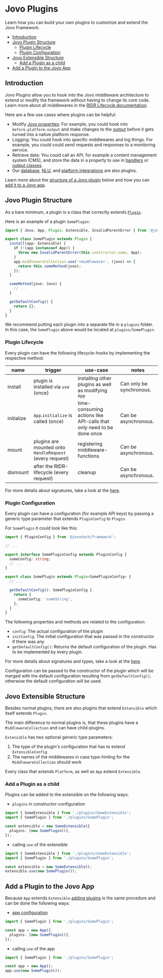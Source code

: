 # Jovo Plugins

Learn how you can build your own plugins to customize and extend the Jovo Framework.

- [Introduction](#introduction)
- [Jovo Plugin Structure](#jovo-plugin-structure)
  - [Plugin Lifecycle](#plugin-lifecycle)
  - [Plugin Configuration](#plugin-configuration)
- [Jovo Extensible Structure](#jovo-extensible-structure)
  - [Add a Plugin as a child](#add-a-plugin-as-a-child)
- [Add a Plugin to the Jovo App](#add-a-plugin-to-the-jovo-app)

## Introduction

Jovo Plugins allow you to hook into the Jovo middleware architecture to extend or modify the framework without having to change its core code. Learn more about all middlewares in the [RIDR Lifecycle documentation](./ridr-lifecycle.md).

Here are a few use cases where plugins can be helpful:

- Modify [Jovo properties](./jovo-properties.md): For example, you could hook into `before.platform.output` and make changes to the [output](./output.md) before it gets turned into a native platform response.
- Logging: You could hook into specific middlewares and log things. For example, you could could send requests and responses to a monitoring service.
- Retrieve data: You could call an API, for example a content management system (CMS), and store the data in a property to use in [handlers](./handlers.md) or [output classes](./output-classes.md).
- Our [database](./databases.md), [NLU](./nlu.md), and [platform integrations](./platforms.md) are also plugins.

Learn more about the [structure of a Jovo plugin](#jovo-plugin-structure) below and how you can [add it to a Jovo app](#add-a-plugin-to-the-jovo-app).

## Jovo Plugin Structure

As a bare minimum, a plugin is a class that correctly extends [`Plugin`](../framework/src/Plugin.ts).

Here is an example of a plugin `SomePlugin`:

```typescript
import { Jovo, App, Plugin, Extensible, InvalidParentError } from '@jovotech/framework';

export class SomePlugin extends Plugin {
  install(app: Extensible) {
    if (!(app instanceof App)) {
      throw new InvalidParentError(this.constructor.name, App);
    }
    app.middlewareCollection.use('<middleware>', (jovo) => {
      return this.someMethod(jovo);
    });
  }

  someMethod(jovo: Jovo) {
    // ...
  }

  getDefaultConfig() {
    return {};
  }
}
```

We recommend putting each plugin into a separate file in a `plugins` folder. In this case, the `SomePlugin` above would be located at `plugins/SomePlugin`.

### Plugin Lifecycle

Every plugin can have the following lifecycle-hooks by implementing the respective method:

| name       | trigger                                                  | use-case                                                             | notes                    |
| ---------- | -------------------------------------------------------- | -------------------------------------------------------------------- | ------------------------ |
| install    | plugin is installed via `use` (once)                     | installing other plugins as well as modifying `App`                  | Can only be synchronous. |
| initialize | `App`.`initialize` is called (once)                      | time-consuming actions like API-calls that only need to be done once | Can be asynchronous.     |
| mount      | plugins are mounted onto `HandleRequest` (every request) | registering middleware-functions                                     | Can be asynchronous.     |
| dismount   | after the RIDR-lifecycle (every request)                 | cleanup                                                              | Can be asynchronous.     |

For more details about signatures, take a look at the [here](../framework/src/Plugin.ts).

### Plugin Configuration

Every plugin can have a configuration (for example API keys) by passing a generic type parameter that extends `PluginConfig` to `Plugin`.

For `SomePlugin` it could look like this:

```typescript
import { PluginConfig } from '@jovotech/framework';

// ...

export interface SomePluginConfig extends PluginConfig {
  someConfig: string;
  // ...
}

export class SomePlugin extends Plugin<SomePluginConfig> {
  // ...

  getDefaultConfig(): SomePluginConfig {
    return {
      someConfig: 'someString',
    };
  }
}
```

The following properties and methods are related to the configuration:

- `config`: The actual configuration of the plugin
- `initConfig`: The initial configuration that was passed in the constructor if there was any
- `getDefaultConfig()`: Returns the default configuration of the plugin. Has to be implemented by every plugin.

For more details about signatures and types, take a look at the [here](../framework/src/Plugin.ts).

Configuration can be passed to the constructor of the plugin which will be merged with the default configuration resulting from `getDefaultConfig()`, otherwise the default configuration will be used.

## Jovo Extensible Structure

Besides normal plugins, there are also plugins that extend `Extensible` which itself extends `Plugin`.

The main difference to normal plugins is, that these plugins have a `MiddlewareCollection` and can have child-plugins.

`Extensible` has two optional generic type parameters:

1. The type of the plugin's configuration that has to extend `ExtensibleConfig`
2. The names of the middlewares in case type-hinting for the `MiddlewareCollection` should work

Every class that extends `Platform`, as well as `App` extend `Extensible`.

### Add a Plugin as a child 

Plugins can be added to the extensible on the following ways:

- `plugins` in constructor-configuration

```typescript
import { SomeExtensible } from './plugins/SomeExtensible';
import { SomePlugin } from './plugins/SomePlugin';

const extensible = new SomeExtensible({
  plugins: [new SomePlugin()],
});
```

- calling `use` of the extensible

```typescript
import { SomeExtensible } from './plugins/SomeExtensible';
import { SomePlugin } from './plugins/SomePlugin';

const extensible = new SomeExtensible();
extensible.use(new SomePlugin());
```

## Add a Plugin to the Jovo App

Because `App` extends `Extensible` [adding plugins](#add-a-plugin-as-a-child) is the same procedure and can be done the following ways:

- [app configuration](./app-config.md)

```typescript
import { SomePlugin } from './plugins/SomePlugin';

const app = new App({
  plugins: [new SomePlugin()],
});
```

- calling `use` of the app

```typescript
import { SomePlugin } from './plugins/SomePlugin';

const app = new App();
app.use(new SomePlugin());
```
